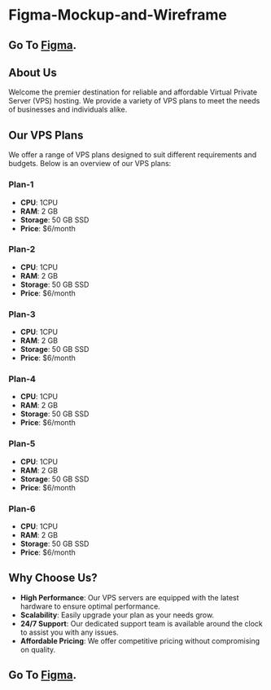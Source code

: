 # Figma-Mockup-and-Wireframe

## Go To [Figma](https://www.figma.com/design/woaCoF3xjaY7ctd9sSWCed/Task-1?node-id=0-1&t=uKqJpVktnLgjKO21-1).

## About Us

Welcome the premier destination for reliable and affordable Virtual Private Server (VPS) hosting. We provide a variety of VPS plans to meet the needs of businesses and individuals alike.

## Our VPS Plans

We offer a range of VPS plans designed to suit different requirements and budgets. Below is an overview of our VPS plans:

### Plan-1

- **CPU**: 1CPU
- **RAM**: 2 GB
- **Storage**: 50 GB SSD
- **Price**: $6/month

### Plan-2

- **CPU**: 1CPU
- **RAM**: 2 GB
- **Storage**: 50 GB SSD
- **Price**: $6/month

### Plan-3

- **CPU**: 1CPU
- **RAM**: 2 GB
- **Storage**: 50 GB SSD
- **Price**: $6/month

### Plan-4

- **CPU**: 1CPU
- **RAM**: 2 GB
- **Storage**: 50 GB SSD
- **Price**: $6/month

### Plan-5

- **CPU**: 1CPU
- **RAM**: 2 GB
- **Storage**: 50 GB SSD
- **Price**: $6/month

### Plan-6

- **CPU**: 1CPU
- **RAM**: 2 GB
- **Storage**: 50 GB SSD
- **Price**: $6/month

## Why Choose Us?

- **High Performance**: Our VPS servers are equipped with the latest hardware to ensure optimal performance.
- **Scalability**: Easily upgrade your plan as your needs grow.
- **24/7 Support**: Our dedicated support team is available around the clock to assist you with any issues.
- **Affordable Pricing**: We offer competitive pricing without compromising on quality.

## Go To [Figma](https://www.figma.com/design/woaCoF3xjaY7ctd9sSWCed/Task-1?node-id=0-1&t=MkhsgCvUcVk3e2f0-0).
